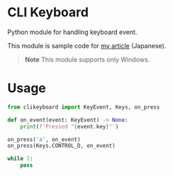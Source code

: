 # CLI Keyboard

Python module for handling keyboard event.

This module is sample code for [my article](https://zenn.dev/k_kuroguro/articles/e8437cdf6d804f) (Japanese).

> **Note**
> This module supports only Windows.

# Usage

```python
from clikeyboard import KeyEvent, Keys, on_press

def on_event(event: KeyEvent) -> None:
    print(f'Pressed "{event.key}"')

on_press('a', on_event)
on_press(Keys.CONTROL_D, on_event)

while 1:
    pass
```
